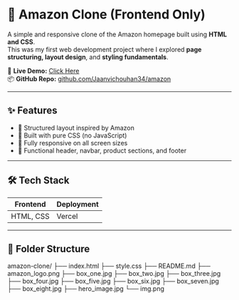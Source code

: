 # 🛒 Amazon Clone (Frontend Only)

A simple and responsive clone of the Amazon homepage built using **HTML and CSS**.  
This was my first web development project where I explored **page structuring, layout design**, and **styling fundamentals**.

🔗 **Live Demo:** [Click Here](https://jaanvichouhan34.github.io/amazon/)  
📦 **GitHub Repo:** [github.com/Jaanvichouhan34/amazon](https://github.com/Jaanvichouhan34/amazon)

---

## ✨ Features

- 🧱 Structured layout inspired by Amazon
- 🎨 Built with pure CSS (no JavaScript)
- 📱 Fully responsive on all screen sizes
- 🧭 Functional header, navbar, product sections, and footer

---

## 🛠️ Tech Stack

| Frontend  | Deployment |
|-----------|------------|
| HTML, CSS | Vercel     |

---

## 📁 Folder Structure

amazon-clone/
├── index.html
├── style.css
├── README.md
├── amazon_logo.png
├── box_one.jpg
├── box_two.jpg
├── box_three.jpg
├── box_four.jpg
├── box_five.jpg
├── box_six.jpg
├── box_seven.jpg
├── box_eight.jpg
├── hero_image.jpg
└── img.png



